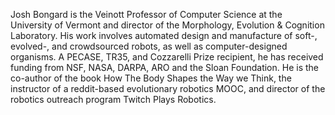 Josh Bongard is the Veinott Professor of Computer Science at the University of Vermont and director of the Morphology, Evolution & Cognition Laboratory. His work involves automated design and manufacture of soft-, evolved-, and crowdsourced robots, as well as computer-designed organisms. A PECASE, TR35, and Cozzarelli Prize recipient, he has received funding from NSF, NASA, DARPA, ARO and the Sloan Foundation. He is the co-author of the book How The Body Shapes the Way we Think, the instructor of a reddit-based evolutionary robotics MOOC, and director of the robotics outreach program Twitch Plays Robotics.
